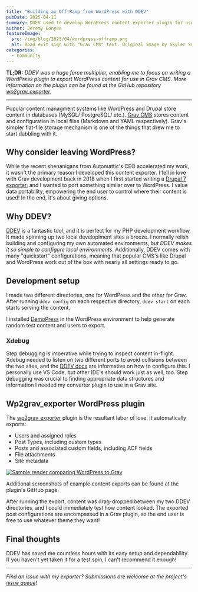 ```yaml
---
title: "Building an Off-Ramp from WordPress with DDEV"
pubDate: 2025-04-11
summary: DDEV used to develop WordPress content exporter plugin for use in Grav CMS.
author: Jeremy Gonyea
featureImage:
  src: /img/blog/2025/04/wordpress-offramp.png
  alt: Road exit sign with "Grav CMS" text. Original image by Skyler Smith at Unsplash.com
categories:
  - Community
---
```


**TL;DR:** _DDEV was a huge force multiplier, enabling me to focus on writing a WordPress plugin to export WordPress content for use in Grav CMS. More information on the plugin can be found at the GitHub repository [wp2grav_exporter](https://github.com/jgonyea/wp2grav_exporter)._

---

Popular content managment systems like WordPress and Drupal store content in databases (MySQL/ PostgreSQL/ etc.). [Grav CMS](https://getgrav.org/) stores content and configuration in local files (Markdown and YAML respectively). Grav's simpler flat-file storage mechanism is one of the things that drew me to start dabbling with it.

## Why consider leaving WordPress?

While the recent shenanigans from Automattic's CEO accelerated my work, it wasn't the primary reason I developed this content exporter. I fell in love with Grav development back in 2018 when I first started writing a [Drupal 7 exporter](https://www.drupal.org/project/grav_export), and I wanted to port something similar over to WordPress. I value data portability, empowering the end user to control where their content is used! In the end, it's about giving options.

## Why DDEV?

[DDEV](https://github.com/ddev/ddev) is a fantastic tool, and it is perfect for my PHP development workflow. It made spinning up two local developlment sites a breeze. I normally relish building and configuring my own automated environments, _but DDEV makes it so simple to configure local environments_. Additionally, DDEV comes with many "quickstart" configurations, meaning that popular CMS's like Drupal and WordPress work out of the box with nearly all settings ready to go.

## Development setup

I made two different directories, one for WordPress and the other for Grav. After running `ddev config` on each respective directory, `ddev start` on each starts serving the content.

I installed [DemoPress](https://wordpress.org/plugins/demopress/) in the WordPress environment to help generate random test content and users to export.

### Xdebug

Step debugging is imperative while trying to inspect content in-flight. Xdebug needed to listen on two different ports to avoid collisions between the two sites, and the [DDEV docs](https://ddev.readthedocs.io/en/stable/users/debugging-profiling/step-debugging/#using-xdebug-on-a-port-other-than-the-default-9003) are informative on how to configure this. I personally use VS Code, but other IDE's should work just as well, too. Step debugging was crucial to finding appropriate data structures and information I needed my converter plugin to use in a Grav site.

## Wp2grav_exporter WordPress plugin

The [wp2grav_exporter](https://github.com/jgonyea/wp2grav_exporter) plugin is the resultant labor of love. It automatically exports:

- Users and assigned roles
- Post Types, including custom types
- Posts and associated custom fields, including ACF fields
- File attachments
- Site metadata

[![Sample render comparing WordPress to Grav](/img/blog/2025/04/sample-wordpress-grav-page-render.png "Sample render comparing WordPress to Grav")](/img/blog/2025/04/sample-wordpress-grav-page-render.png)

Additional screenshots of example content exports can be found at the plugin's GitHub page.

After running the export, content was drag-dropped between my two DDEV directories, and I could immediately test how content looked. The exported post configurations are encompassed in a Grav plugin, so the end user is free to use whatever theme they want!

## Final thoughts

DDEV has saved me countless hours with its easy setup and dependability. If you haven't yet taken it for a test spin, I can't recommend it enough!

---

_Find an issue with my exporter? Submissions are welcome at the project's [issue queue](https://github.com/jgonyea/wp2grav_exporter/issues)!_
